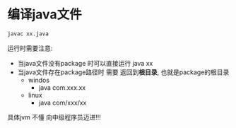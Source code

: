 # 编译java文件

```bash
javac xx.java
```

运行时需要注意:

- 当java文件没有package 时可以直接运行 java xx
- 当java文件存在package路径时 需要 返回到**根目录**, 也就是package的根目录
  - windos 
    - java com.xxx.xx
  - linux 
    - java com/xxx/xx

具体jvm 不懂 向中级程序员迈进!!!